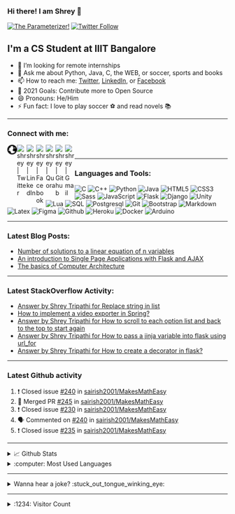 ### Hi there! I am Shrey 👋
[![The Parameterizer!](https://img.shields.io/badge/The%20Parameterizer!-up-green?style=for-the-badge)](https://shrey27tri01.github.io/)
[![Twitter Follow](https://img.shields.io/twitter/follow/shrey__tripathi?color=1DA1F2&logo=Twitter&style=for-the-badge)](https://twitter.com/shrey__tripathi)
<!-- [![Gitwar](https://gitwar.herokuapp.com/badge?username=shrey27tri01&style=for-the-badge)](https://gitwar.herokuapp.com/) -->


## I'm a CS Student at IIIT Bangalore
<!-- - 🤔 I’m looking for help with Computer Architecture :wink: --> 
<!-- - 🌱 I’m currently learning Spring Boot -->
- 👯 I’m looking for remote internships
- 💬 Ask me about Python, Java, C, the WEB, or soccer, sports and books
- 📫 How to reach me: [Twitter](https://twitter.com/shrey__tripathi), [LinkedIn](https://www.linkedin.com/in/shrey-tripathi-76030b1a0/), or [Facebook](https://www.facebook.com/shrey.tripathi.3192/)
- 🥅 2021 Goals: Contribute more to Open Source 
- 😄 Pronouns: He/Him
- ⚡ Fun fact: I love to play soccer :soccer: and read novels :books:

---

### Connect with me:

 
[<img align="left" alt="shrey" width="22px" src="https://raw.githubusercontent.com/iconic/open-iconic/master/svg/globe.svg" />][website]
[<img align="left" alt="shrey | Twitter" width="22px" src="https://cdn.jsdelivr.net/npm/simple-icons@v3/icons/twitter.svg" />][twitter]
[<img align="left" alt="shrey | LinkedIn" width="22px" src="https://cdn.jsdelivr.net/npm/simple-icons@v3/icons/linkedin.svg" />][linkedin]
[<img align="left" alt="shrey | Facebook" width="22px" src="https://cdn.jsdelivr.net/npm/simple-icons@v3/icons/facebook.svg" />][facebook]
[<img align="left" alt="shrey | Quora" width="22px" src="https://cdn.jsdelivr.net/npm/simple-icons@v3/icons/quora.svg" />][quora]
[<img align="left" alt="shrey | Github" width="22px" src="https://cdn.jsdelivr.net/npm/simple-icons@v3/icons/github.svg" />][github]
[<img align="left" alt="shrey | Gmail" width="22px" src="https://cdn.jsdelivr.net/npm/simple-icons@3.11.0/icons/gmail.svg" />][gmail]


<br />

---


### Languages and Tools: 

<img alt="C"  src="https://img.shields.io/badge/c%20-%2300599C.svg?&style=for-the-badge&logo=c&logoColor=white" /> <img alt="C++" src="https://img.shields.io/badge/c++%20-%2300599C.svg?&style=for-the-badge&logo=c%2B%2B&logoColor=white" />
<img alt="Python" src="https://img.shields.io/badge/python%20-%2314354C.svg?&style=for-the-badge&logo=python&logoColor=white" />
<img alt="Java" src="https://img.shields.io/badge/java-%23ED8B00.svg?&style=for-the-badge&logo=java&logoColor=white" />
<img alt="HTML5" src="https://img.shields.io/badge/html5%20-%23E34F26.svg?&style=for-the-badge&logo=html5&logoColor=white" />
<img alt="CSS3" src="https://img.shields.io/badge/css3%20-%231572B6.svg?&style=for-the-badge&logo=css3&logoColor=white" />
<img alt="Sass" src="https://img.shields.io/badge/SASS%20-hotpink.svg?&style=for-the-badge&logo=css3&logoColor=white" />
<img alt="JavaScript" src="https://img.shields.io/badge/javascript%20-%23323330.svg?&style=for-the-badge&logo=javascript&logoColor=%23F7DF1E" />
<img alt="Flask" src="https://img.shields.io/badge/flask%20-%23000.svg?&style=for-the-badge&logo=flask&logoColor=white" />
<img alt="Django" src="https://img.shields.io/badge/django%20-%23092E20.svg?&style=for-the-badge&logo=django&logoColor=white" />
<img alt="Unity" src="https://img.shields.io/badge/unity%20-%23100000.svg?&style=for-the-badge&logo=unity&logoColor=white" />
<img alt="Lua" src="https://img.shields.io/badge/lua-%232C2D72.svg?&style=for-the-badge&logo=lua&logoColor=white" />
<img alt="SQL" src="https://img.shields.io/badge/sqlite-%2307405e.svg?&style=for-the-badge&logo=sqlite&logoColor=white" />
<img alt="Postgresql" src="https://img.shields.io/badge/postgres-%23316192.svg?&style=for-the-badge&logo=postgresql&logoColor=white" />
<img alt="Git" src="https://img.shields.io/badge/git%20-%23F05033.svg?&style=for-the-badge&logo=git&logoColor=white" />
<img alt="Bootstrap" src="https://img.shields.io/badge/bootstrap%20-%23563D7C.svg?&style=for-the-badge&logo=bootstrap&logoColor=white" />
<img alt="Markdown" src="https://img.shields.io/badge/markdown-%23000000.svg?&style=for-the-badge&logo=markdown&logoColor=white" />
<img alt="Latex" src="https://img.shields.io/badge/latex%20-%23008080.svg?&style=for-the-badge&logo=latex&logoColor=white" />
<img alt="Figma" src="https://img.shields.io/badge/figma%20-%23F24E1E.svg?&style=for-the-badge&logo=figma&logoColor=white" />
<img alt="Github" src="https://img.shields.io/badge/github%20-%23121011.svg?&style=for-the-badge&logo=github&logoColor=white" />
<img alt="Heroku" src="https://img.shields.io/badge/heroku%20-%23430098.svg?&style=for-the-badge&logo=heroku&logoColor=white" />
<img alt="Docker" src="https://img.shields.io/badge/docker%20-%230db7ed.svg?&style=for-the-badge&logo=docker&logoColor=white" />
<img alt="Arduino" src="https://img.shields.io/badge/-Arduino-00979D?style=for-the-badge&logo=Arduino&logoColor=white" />

<!--
---
### Profiles and Blogs:

[<img height="40px" width="40px" src="https://simpleicons.org/icons/codechef.svg">](https://www.codechef.com/users/shrey27tri01) &nbsp;
[<img height="40px" width="40px" src="https://simpleicons.org/icons/codeforces.svg">](https://codeforces.com/profile/shrey27tri01) &nbsp;
[<img height="40px" width="40px" src="https://simpleicons.org/icons/freecodecamp.svg">](https://www.freecodecamp.org/shrey27tri01) &nbsp;
[<img height="40px" width="40px" src="https://simpleicons.org/icons/hackerrank.svg">](https://www.hackerrank.com/shreytripathi27) &nbsp;
[<img height="40px" width="40px" src="https://simpleicons.org/icons/hackerearth.svg">](https://www.hackerearth.com/@shreytripathi27) &nbsp;
[<img height="40px" width="40px" src="https://simpleicons.org/icons/leetcode.svg">](https://leetcode.com/shreytripathi27/) &nbsp;
[<img height="40px" width="40px" src="https://simpleicons.org/icons/medium.svg">](https://medium.com/@shreytripathi) &nbsp;
[<img height="40px" width="40px" src="https://simpleicons.org/icons/dev-dot-to.svg">](https://dev.to/shrey27tri01) &nbsp;
[<img height="40px" width="40px" src="https://simpleicons.org/icons/hashnode.svg">](https://hashnode.com/@shreytripathi) &nbsp;
[<img height="40px" width="40px" src="https://simpleicons.org/icons/stackoverflow.svg">](https://stackoverflow.com/users/12347169/shrey-tripathi)
 -->

---

### Latest Blog Posts:
<!-- BLOG-POST-LIST:START -->
- [Number of solutions to a linear equation of n variables](https://parameterizer.me/number-of-solutions-to-a-linear-equation-of-n-variables)
- [An introduction to Single Page Applications with Flask and AJAX](https://parameterizer.me/an-introduction-to-single-page-applications-with-flask-and-ajax)
- [The basics of Computer Architecture](https://parameterizer.me/the-basics-of-computer-architecture)
<!-- BLOG-POST-LIST:END -->


---

### Latest StackOverflow Activity:
<!-- STACKOVERFLOW:START -->
- [Answer by Shrey Tripathi for Replace string in list](https://stackoverflow.com/questions/65986308/replace-string-in-list/65986401#65986401)
- [How to implement a video exporter in Spring?](https://stackoverflow.com/questions/65325074/how-to-implement-a-video-exporter-in-spring)
- [Answer by Shrey Tripathi for How to scroll to each option list and back to the top to start again](https://stackoverflow.com/questions/63433174/how-to-scroll-to-each-option-list-and-back-to-the-top-to-start-again/63433342#63433342)
- [Answer by Shrey Tripathi for How to pass a jinja variable into flask using url_for](https://stackoverflow.com/questions/63424920/how-to-pass-a-jinja-variable-into-flask-using-url-for/63427941#63427941)
- [Answer by Shrey Tripathi for How to create a decorator in flask?](https://stackoverflow.com/questions/63414414/how-to-create-a-decorator-in-flask/63414834#63414834)
<!-- STACKOVERFLOW:END -->


---

### Latest Github activity
<!--START_SECTION:activity-->
1. ❗️ Closed issue [#240](https://github.com/sairish2001/MakesMathEasy/issues/240) in [sairish2001/MakesMathEasy](https://github.com/sairish2001/MakesMathEasy)
2. 🎉 Merged PR [#245](https://github.com/sairish2001/MakesMathEasy/pull/245) in [sairish2001/MakesMathEasy](https://github.com/sairish2001/MakesMathEasy)
3. ❗️ Closed issue [#230](https://github.com/sairish2001/MakesMathEasy/issues/230) in [sairish2001/MakesMathEasy](https://github.com/sairish2001/MakesMathEasy)
4. 🗣 Commented on [#240](https://github.com/sairish2001/MakesMathEasy/issues/240) in [sairish2001/MakesMathEasy](https://github.com/sairish2001/MakesMathEasy)
5. ❗️ Closed issue [#235](https://github.com/sairish2001/MakesMathEasy/issues/235) in [sairish2001/MakesMathEasy](https://github.com/sairish2001/MakesMathEasy)
<!--END_SECTION:activity-->


---
<details>
 <summary>📈 Github Stats</summary>
 <img align="center" src="https://github-readme-stats.shrey27tri01.vercel.app/api?username=shrey27tri01&count_private=true&show_icons=true&theme=cobalt&hide_rank=false" /> 
</details>
<details>
 <summary>:computer: Most Used Languages</summary>
 <img align="center"  src="https://github-readme-stats.shrey27tri01.vercel.app/api/top-langs/?username=shrey27tri01" />
</details>

---
<details>
 <summary>Wanna hear a joke? :stuck_out_tongue_winking_eye: </summary>
 <!-- ![Jokes Card](https://readme-jokes.vercel.app/api) -->
 <img alt="Joke" src="https://readme-jokes.vercel.app/api">
</details>

---
<details>
 <summary>:1234: Visitor Count</summary>
 <img alt="Visitor Count" src="https://profile-counter.glitch.me/shrey27tri01/count.svg">
</details>


[website]: https://shrey27tri01.github.io/
[twitter]: https://twitter.com/shrey__tripathi
[linkedin]: https://www.linkedin.com/in/shrey-tripathi-76030b1a0/
[facebook]: https://www.facebook.com/shrey.tripathi.3192/
[quora]: https://www.quora.com/profile/Shrey-Tripathi-18
[github]: https://github.com/shrey27tri01
[gmail]: mailto:shreytripathi27@gmail.com

<!--
**shrey27tri01/shrey27tri01** is a ✨ _special_ ✨ repository because its `README.md` (this file) appears on your GitHub profile.

Here are some ideas to get you started:

- 🔭 I’m currently working on ...
- 🌱 I’m currently learning ...
- 👯 I’m looking to collaborate on ...
- 🤔 I’m looking for help with ...
- 💬 Ask me about ...
- 📫 How to reach me: ...
- 😄 Pronouns: ...
- ⚡ Fun fact: ...
-->
